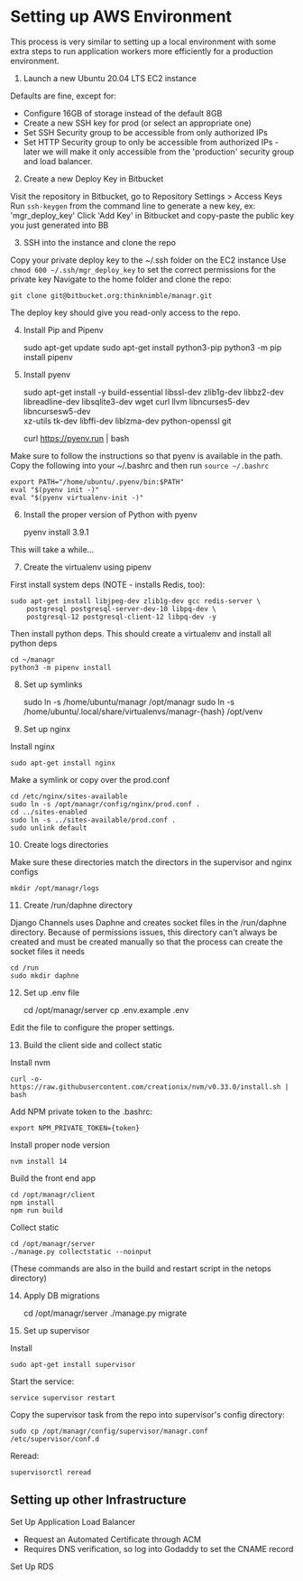 # Setting up AWS Environment

This process is very similar to setting up a local environment with some extra steps to run application workers more efficiently for a production environment.

1. Launch a new Ubuntu 20.04 LTS EC2 instance

Defaults are fine, except for:
 - Configure 16GB of storage instead of the default 8GB
 - Create a new SSH key for prod (or select an appropriate one)
 - Set SSH Security group to be accessible from only authorized IPs
 - Set HTTP Security group to only be accessible from authorized IPs - later we will make it only accessible from the 'production' security group and load balancer.

2. Create a new Deploy Key in Bitbucket

Visit the repository in Bitbucket, go to Repository Settings > Access Keys
Run `ssh-keygen` from the command line to generate a new key, ex: 'mgr_deploy_key'
Click 'Add Key' in Bitbucket and copy-paste the public key you just generated into BB

3. SSH into the instance and clone the repo

Copy your private deploy key to the ~/.ssh folder on the EC2 instance
Use `chmod 600 ~/.ssh/mgr_deploy_key` to set the correct permissions for the private key
Navigate to the home folder and clone the repo:

    git clone git@bitbucket.org:thinknimble/managr.git

The deploy key should give you read-only access to the repo.

4. Install Pip and Pipenv

    sudo apt-get update
    sudo apt-get install python3-pip
    python3 -m pip install pipenv

5. Install pyenv

    sudo apt-get install -y build-essential libssl-dev zlib1g-dev libbz2-dev \
    libreadline-dev libsqlite3-dev wget curl llvm libncurses5-dev libncursesw5-dev \
    xz-utils tk-dev libffi-dev liblzma-dev python-openssl git

    curl https://pyenv.run | bash

Make sure to follow the instructions so that pyenv is available in the path. Copy the following into your ~/.bashrc and then run `source ~/.bashrc`

    export PATH="/home/ubuntu/.pyenv/bin:$PATH"
    eval "$(pyenv init -)"
    eval "$(pyenv virtualenv-init -)"

6. Install the proper version of Python with pyenv

    pyenv install 3.9.1

This will take a while...

7. Create the virtualenv using pipenv

First install system deps (NOTE - installs Redis, too):

    sudo apt-get install libjpeg-dev zlib1g-dev gcc redis-server \
        postgresql postgresql-server-dev-10 libpq-dev \
        postgresql-12 postgresql-client-12 libpq-dev -y

Then install python deps. This should create a virtualenv and install all python deps

    cd ~/managr
    python3 -m pipenv install

8. Set up symlinks

    sudo ln -s /home/ubuntu/managr /opt/managr
    sudo ln -s /home/ubuntu/.local/share/virtualenvs/managr-{hash} /opt/venv

9. Set up nginx

Install nginx

    sudo apt-get install nginx

Make a symlink or copy over the prod.conf

    cd /etc/nginx/sites-available
    sudo ln -s /opt/managr/config/nginx/prod.conf .
    cd ../sites-enabled
    sudo ln -s ../sites-available/prod.conf .
    sudo unlink default

10. Create logs directories

Make sure these directories match the directors in the supervisor and nginx configs

    mkdir /opt/managr/logs

11. Create /run/daphne directory

Django Channels uses Daphne and creates socket files in the /run/daphne directory. Because of permissions issues, this directory can't always be created and must be created manually so that the process can create the socket files it needs

    cd /run
    sudo mkdir daphne

12. Set up .env file

    cd /opt/managr/server
    cp .env.example .env

Edit the file to configure the proper settings.

13. Build the client side and collect static

Install nvm

    curl -o- https://raw.githubusercontent.com/creationix/nvm/v0.33.0/install.sh | bash

Add NPM private token to the .bashrc:

    export NPM_PRIVATE_TOKEN={token}

Install proper node version

    nvm install 14

Build the front end app

    cd /opt/managr/client
    npm install
    npm run build

Collect static

    cd /opt/managr/server
    ./manage.py collectstatic --noinput

(These commands are also in the build and restart script in the netops directory)

14. Apply DB migrations

    cd /opt/managr/server
    ./manage.py migrate

15. Set up supervisor

Install

    sudo apt-get install supervisor

Start the service:

    service supervisor restart

Copy the supervisor task from the repo into supervisor's config directory:

    sudo cp /opt/managr/config/supervisor/managr.conf /etc/supervisor/conf.d

Reread:

    supervisorctl reread



## Setting up other Infrastructure

Set Up Application Load Balancer
 - Request an Automated Certificate through ACM
 - Requires DNS verification, so log into Godaddy to set the CNAME record

Set Up RDS
